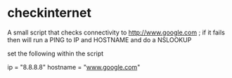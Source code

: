 # checkinternet
A small script that checks connectivity to http://www.google.com ; if it fails then will run a PING to IP and HOSTNAME and do a NSLOOKUP

set the following within the script

ip = "8.8.8.8"
hostname = "www.google.com"

